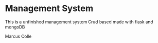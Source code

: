 # Management System 

This is a unfinished management system
Crud based made with flask and mongoDB


Marcus Colle
